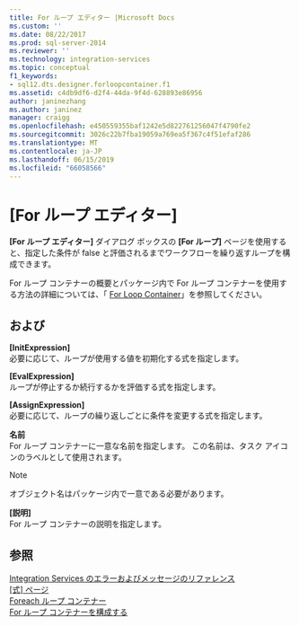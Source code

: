 ```yaml
---
title: For ループ エディター |Microsoft Docs
ms.custom: ''
ms.date: 08/22/2017
ms.prod: sql-server-2014
ms.reviewer: ''
ms.technology: integration-services
ms.topic: conceptual
f1_keywords:
- sql12.dts.designer.forloopcontainer.f1
ms.assetid: c4db9df6-d2f4-44da-9f4d-628893e86956
author: janinezhang
ms.author: janinez
manager: craigg
ms.openlocfilehash: e450559355baf1242e5d822761256047f4790fe2
ms.sourcegitcommit: 3026c22b7fba19059a769ea5f367c4f51efaf286
ms.translationtype: MT
ms.contentlocale: ja-JP
ms.lasthandoff: 06/15/2019
ms.locfileid: "66058566"
---
```

# <a name="for-loop-editor"></a>[For ループ エディター]
  **[For ループ エディター]** ダイアログ ボックスの **[For ループ]** ページを使用すると、指定した条件が false と評価されるまでワークフローを繰り返すループを構成できます。  
  
 For ループ コンテナーの概要とパッケージ内で For ループ コンテナーを使用する方法の詳細については、「 [For Loop Container](control-flow/for-loop-container.md)」を参照してください。  
  
## <a name="options"></a>および  
 **[InitExpression]**  
 必要に応じて、ループが使用する値を初期化する式を指定します。  
  
 **[EvalExpression]**  
 ループが停止するか続行するかを評価する式を指定します。  
  
 **[AssignExpression]**  
 必要に応じて、ループの繰り返しごとに条件を変更する式を指定します。  
  
 **名前**  
 For ループ コンテナーに一意な名前を指定します。 この名前は、タスク アイコンのラベルとして使用されます。  
  
> [!NOTE]  
>  オブジェクト名はパッケージ内で一意である必要があります。  
  
 **[説明]**  
 For ループ コンテナーの説明を指定します。  
  
## <a name="see-also"></a>参照  
 [Integration Services のエラーおよびメッセージのリファレンス](../../2014/integration-services/integration-services-error-and-message-reference.md)   
 [[式] ページ](expressions/expressions-page.md)   
 [Foreach ループ コンテナー](control-flow/foreach-loop-container.md)   
 [For ループ コンテナーを構成する](../../2014/integration-services/configure-a-for-loop-container.md)  
  
  
